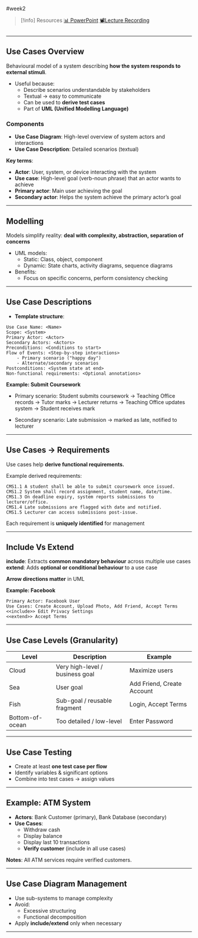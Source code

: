 #week2

> [!info] Resources
> [📊 PowerPoint](WK2.LC1.Use_Cases.pdf)
> [📽️Lecture Recording]()

```table-of-contents

```
---
## Use Cases Overview

Behavioural model of a system describing **how the system responds to external stimuli**.
- Useful because:
    - Describe scenarios understandable by stakeholders
    - Textual → easy to communicate
    - Can be used to **derive test cases**
    - Part of **UML (Unified Modelling Language)**
### Components
- **Use Case Diagram**: High-level overview of system actors and interactions
- **Use Case Description**: Detailed scenarios (textual)

**Key terms**:
- **Actor**: User, system, or device interacting with the system
- **Use case**: High-level goal (verb-noun phrase) that an actor wants to achieve
- **Primary actor**: Main user achieving the goal
- **Secondary actor**: Helps the system achieve the primary actor’s goal

---
## Modelling

Models simplify reality: **deal with complexity, abstraction, separation of concerns**
- UML models:
    - Static: Class, object, component
    - Dynamic: State charts, activity diagrams, sequence diagrams
- Benefits: 
	- Focus on specific concerns, perform consistency checking

---
## Use Case Descriptions

- **Template structure**:

```
Use Case Name: <Name>
Scope: <System>
Primary Actor: <Actor>
Secondary Actors: <Actors>
Preconditions: <Conditions to start>
Flow of Events: <Step-by-step interactions>
    - Primary scenario ("happy day")
    - Alternate/secondary scenarios
Postconditions: <System state at end>
Non-functional requirements: <Optional annotations>
```

**Example: Submit Coursework**

- Primary scenario: Student submits coursework → Teaching Office records → Tutor marks → Lecturer returns → Teaching Office updates system → Student receives mark

- Secondary scenario: Late submission → marked as late, notified to lecturer
---
## Use Cases → Requirements

Use cases help **derive functional requirements.**

Example derived requirements:
```
CMS1.1 A student shall be able to submit coursework once issued.
CMS1.2 System shall record assignment, student name, date/time.
CMS1.3 On deadline expiry, system reports submissions to lecturer/office.
CMS1.4 Late submissions are flagged with date and notified.
CMS1.5 Lecturer can access submissions post-issue.
```
Each requirement is **uniquely identified** for management

---
## Include Vs Extend

**include**: Extracts **common mandatory behaviour** across multiple use cases
**extend**: Adds **optional or conditional behaviour** to a use case

**Arrow directions matter** in UML

**Example: Facebook**
```
Primary Actor: Facebook User
Use Cases: Create Account, Upload Photo, Add Friend, Accept Terms
<<include>> Edit Privacy Settings
<<extend>> Accept Terms
```

---
## Use Case Levels (Granularity)

|Level|Description|Example|
|---|---|---|
|Cloud|Very high-level / business goal|Maximize users|
|Sea|User goal|Add Friend, Create Account|
|Fish|Sub-goal / reusable fragment|Login, Accept Terms|
|Bottom-of-ocean|Too detailed / low-level|Enter Password|

---
## Use Case Testing

- Create at least **one test case per flow**
- Identify variables & significant options
- Combine into test cases → assign values
---
## Example: ATM System

- **Actors**: Bank Customer (primary), Bank Database (secondary)
- **Use Cases**:
    - Withdraw cash
    - Display balance
    - Display last 10 transactions
    - **Verify customer** (include in all use cases)

**Notes**: All ATM services require verified customers.

---
## Use Case Diagram Management

- Use sub-systems to manage complexity
- Avoid:
    - Excessive structuring
    - Functional decomposition
- Apply **include/extend** only when necessary

---